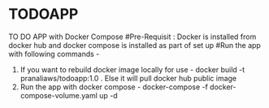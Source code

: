 # TODOAPP
TO DO APP with Docker Compose
#Pre-Requisit : Docker is installed from docker hub and docker compose is installed as part of set up
#Run the app with following commands -
1. If you want to rebuild docker image locally for use - docker build -t pranaliaws/todoapp:1.0 . 
Else it will pull docker hub public image
2. Run the app with docker compose -
 docker-compose -f docker-compose-volume.yaml up -d
